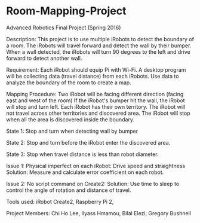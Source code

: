 # Room-Mapping-Project
Advanced Robotics Final Project  (Spring 2016)

Description: 
This project is to use multiple iRobots to detect the boundary of a room.
The iRobots will travel forward and detect the wall by their bumper. 
When a wall detected, the iRobots will turn 90 degrees to the left and drive forward to detect another wall.

Requirement:
Each iRobot should equip Pi with Wi-Fi. 
A desktop program will be collecting data (travel distance) from each iRobots.
Use data to analyze the boundary of the room to create a map.

Mapping Procedure:
Two iRobot will be facing different direction (facing east and west of the room)
If the iRobot's bumper hit the wall, the iRobot will stop and turn left.
Each iRobot has their own territory. The iRobot will not travel across other territories and discovered area.
The iRobot will stop when all the area is discovered inside the boundary.

State 1: Stop and turn when detecting wall by bumper

State 2: Stop and turn before the iRobot enter the discovered area.

State 3: Stop when travel distance is less than robot diameter.

Issue 1:
Physical imperfect on each iRobot: Drive speed and straightness
Solution: Measure and calculate error coefficient on each robot.

Issue 2:
No script command on Create2:
Solution: Use time to sleep to control the angle of rotation and distance of travel.

Tools used: iRobot Create2, Raspberry Pi 2, 

Project Members: 
Chi Ho Lee, Ilyass Hmamou, Bilal Elezi, Gregory Bushnell
